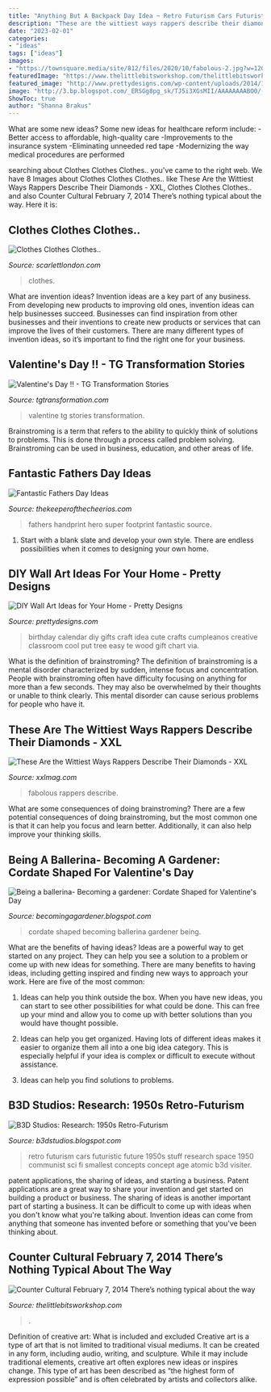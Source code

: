 ```yaml
---
title: "Anything But A Backpack Day Idea ~ Retro Futurism Cars Futuristic Future 1950s Stuff Research Space 1950 Communist Sci Fi Smallest Concepts Concept Age Atomic B3d Visiter"
description: "These are the wittiest ways rappers describe their diamonds"
date: "2023-02-01"
categories:
- "ideas"
tags: ["ideas"]
images:
- "https://townsquare.media/site/812/files/2020/10/fabolous-2.jpg?w=1200"
featuredImage: "https://www.thelittlebitsworkshop.com/thelittlebitsworkshop.com/Resources/Archive_files/shapeimage_26.png"
featured_image: "http://www.prettydesigns.com/wp-content/uploads/2014/11/Birthday-Calendar.jpg"
image: "http://3.bp.blogspot.com/_ERSGg8pg_sk/TJ5i3XGsMII/AAAAAAAABO0/-Bsn4-TYSpI/s1600/Retro-Futurism+Cars+1.jpg"
ShowToc: true
author: "Shanna Brakus"
---
```



What are some new ideas?
Some new ideas for healthcare reform include: 
-Better access to affordable, high-quality care 
-Improvements to the insurance system 
-Eliminating unneeded red tape 
-Modernizing the way medical procedures are performed

	

		
searching about Clothes Clothes Clothes.. you've came to the right web. We have 8 Images about Clothes Clothes Clothes.. like These Are the Wittiest Ways Rappers Describe Their Diamonds - XXL, Clothes Clothes Clothes.. and also Counter Cultural February 7, 2014 There’s nothing typical about the way. Here it is:
		
    
## Clothes Clothes Clothes..

<img loading=lazy src="http://scarlettlondon.com/wp-content/uploads/2011/06/IMG_2351.jpg" onerror="this.onerror=null;this.src='https://tse1.mm.bing.net/th?id=OIP.upOnE5nUr7Myti6b4FJCGAHaLH&amp;pid=15.1';" alt="Clothes Clothes Clothes..">

_Source: scarlettlondon.com_

>clothes. 

	

What are invention ideas?
Invention ideas are a key part of any business. From developing new products to improving old ones, invention ideas can help businesses succeed. Businesses can find inspiration from other businesses and their inventions to create new products or services that can improve the lives of their customers. There are many different types of invention ideas, so it’s important to find the right one for your business.

    
## Valentine&#039;s Day !! - TG Transformation Stories

<img loading=lazy src="https://i1.wp.com/www.tgtransformation.com/wp-content/uploads/2017/09/sketch-1506365557450.png?fit=640%2C360" onerror="this.onerror=null;this.src='https://tse4.mm.bing.net/th?id=OIP._BtDqIfSi64TdfsIt52GFgHaEK&amp;pid=15.1';" alt="Valentine&#039;s Day !! - TG Transformation Stories">

_Source: tgtransformation.com_

>valentine tg stories transformation. 

	

Brainstroming is a term that refers to the ability to quickly think of solutions to problems. This is done through a process called problem solving. Brainstroming can be used in business, education, and other areas of life.

    
## Fantastic Fathers Day Ideas

<img loading=lazy src="http://www.thekeeperofthecheerios.com/wp-content/uploads/2017/05/e21527fce6218b6a334c32f929b407f7.jpg" onerror="this.onerror=null;this.src='https://tse1.mm.bing.net/th?id=OIP.UVDNASWLdQYy686RjslVLwHaMW&amp;pid=15.1';" alt="Fantastic Fathers Day Ideas">

_Source: thekeeperofthecheerios.com_

>fathers handprint hero super footprint fantastic source. 

	

1. Start with a blank slate and develop your own style. There are endless possibilities when it comes to designing your own home.

    
## DIY Wall Art Ideas For Your Home - Pretty Designs

<img loading=lazy src="http://www.prettydesigns.com/wp-content/uploads/2014/11/Birthday-Calendar.jpg" onerror="this.onerror=null;this.src='https://tse4.mm.bing.net/th?id=OIP.uhQNUpWK98Iu65pYHiSyhwHaLH&amp;pid=15.1';" alt="DIY Wall Art Ideas for Your Home - Pretty Designs">

_Source: prettydesigns.com_

>birthday calendar diy gifts craft idea cute crafts cumpleanos creative classroom cool put tree easy te wood gift chart via. 

	

What is the definition of brainstroming?
The definition of brainstroming is a mental disorder characterized by sudden, intense focus and concentration. People with brainstroming often have difficulty focusing on anything for more than a few seconds. They may also be overwhelmed by their thoughts or unable to think clearly. This mental disorder can cause serious problems for people who have it.

    
## These Are The Wittiest Ways Rappers Describe Their Diamonds - XXL

<img loading=lazy src="https://townsquare.media/site/812/files/2020/10/fabolous-2.jpg?w=1200" onerror="this.onerror=null;this.src='https://tse1.mm.bing.net/th?id=OIP.S7yvLWd5JEqrxKcsLh_D3QHaF9&amp;pid=15.1';" alt="These Are the Wittiest Ways Rappers Describe Their Diamonds - XXL">

_Source: xxlmag.com_

>fabolous rappers describe. 

	

What are some consequences of doing brainstroming?
There are a few potential consequences of doing brainstroming, but the most common one is that it can help you focus and learn better. Additionally, it can also help improve your thinking skills.

    
## Being A Ballerina- Becoming A Gardener: Cordate Shaped For Valentine&#039;s Day

<img loading=lazy src="http://2.bp.blogspot.com/_CskCvOqUbTI/TOqiWirf6PI/AAAAAAAAJ_o/ZuVUjMyZBjw/s1600/IMG_0414.JPG" onerror="this.onerror=null;this.src='https://tse1.mm.bing.net/th?id=OIP.YfUqjrKMtEo7-H844zloCQHaFj&amp;pid=15.1';" alt="Being a ballerina- Becoming a gardener: Cordate Shaped for Valentine&#039;s Day">

_Source: becomingagardener.blogspot.com_

>cordate shaped becoming ballerina gardener being. 

	

What are the benefits of having ideas?
Ideas are a powerful way to get started on any project. They can help you see a solution to a problem or come up with new ideas for something. There are many benefits to having ideas, including getting inspired and finding new ways to approach your work. Here are five of the most common: 
1. Ideas can help you think outside the box. When you have new ideas, you can start to see other possibilities for what could be done. This can free up your mind and allow you to come up with better solutions than you would have thought possible. 

2. Ideas can help you get organized. Having lots of different ideas makes it easier to organize them all into a one big idea category. This is especially helpful if your idea is complex or difficult to execute without assistance. 

3. Ideas can help you find solutions to problems.

    
## B3D Studios: Research: 1950s Retro-Futurism

<img loading=lazy src="http://3.bp.blogspot.com/_ERSGg8pg_sk/TJ5i3XGsMII/AAAAAAAABO0/-Bsn4-TYSpI/s1600/Retro-Futurism+Cars+1.jpg" onerror="this.onerror=null;this.src='https://tse1.mm.bing.net/th?id=OIP.-K6ZIjr9M__4Bsvzc_-9JQHaKK&amp;pid=15.1';" alt="B3D Studios: Research: 1950s Retro-Futurism">

_Source: b3dstudios.blogspot.com_

>retro futurism cars futuristic future 1950s stuff research space 1950 communist sci fi smallest concepts concept age atomic b3d visiter. 

	

patent applications, the sharing of ideas, and starting a business. Patent applications are a great way to share your invention and get started on building a product or business. The sharing of ideas is another important part of starting a business. It can be difficult to come up with ideas when you don't know what you're talking about. Invention ideas can come from anything that someone has invented before or something that you've been thinking about.

    
## Counter Cultural February 7, 2014 There’s Nothing Typical About The Way

<img loading=lazy src="https://www.thelittlebitsworkshop.com/thelittlebitsworkshop.com/Resources/Archive_files/shapeimage_26.png" onerror="this.onerror=null;this.src='https://tse4.mm.bing.net/th?id=OIP.q_40TRM4m9FPZv3kYp-eBQAAAA&amp;pid=15.1';" alt="Counter Cultural February 7, 2014 There’s nothing typical about the way">

_Source: thelittlebitsworkshop.com_

>. 

	

Definition of creative art: What is included and excluded
Creative art is a type of art that is not limited to traditional visual mediums. It can be created in any form, including audio, writing, and sculpture. While it may include traditional elements, creative art often explores new ideas or inspires change. This type of art has been described as “the highest form of expression possible” and is often celebrated by artists and collectors alike.

